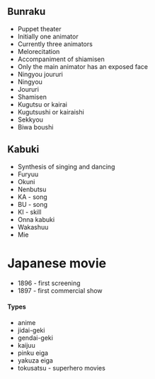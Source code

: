 ## Bunraku
+ Puppet theater
+ Initially one animator
+ Currently three animators
+ Melorecitation
+ Accompaniment of shiamisen
+ Only the main animator has an exposed face
+ Ningyou joururi
+ Ningyou
+ Joururi
+ Shamisen
+ Kugutsu or kairai
+ Kugutsushi or kairaishi
+ Sekkyou
+ Biwa boushi
## Kabuki
+ Synthesis of singing and dancing
+ Furyuu
+ Okuni
+ Nenbutsu
+ KA - song
+ BU - song
+ KI - skill
+ Onna kabuki
+ Wakashuu
+ Mie
# Japanese movie
+ 1896 - first screening
+ 1897 - first commercial show
#### Types
+ anime
+ jidai-geki
+ gendai-geki
+ kaijuu
+ pinku eiga
+ yakuza eiga
+ tokusatsu - superhero movies

